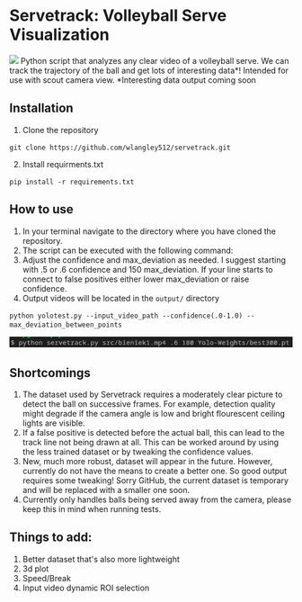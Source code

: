 
# Servetrack: Volleyball Serve Visualization
<img src="https://github.com/wlangley512/servetrack/blob/main/assets/track3.gif">
Python script that analyzes any clear video of a volleyball serve. We can track the trajectory of the ball and get lots of interesting data*! 
Intended for use with scout camera view.
*Interesting data output coming soon

## Installation
1. Clone the repository
```
git clone https://github.com/wlangley512/servetrack.git
```
2. Install requirments.txt
```
pip install -r requirements.txt
```

## How to use

1. In your terminal navigate to the directory where you have cloned the repository.
2. The script can be executed with the following command:
3. Adjust the confidence and max_deviation as needed. I suggest starting with .5 or .6 confidence and 150 max_deviation. If your line starts to connect to false positives either lower max_deviation or raise confidence.
4. Output videos will be located in the ```output/``` directory
```
python yolotest.py --input_video_path --confidence(.0-1.0) --max_deviation_between_points
```
<img src= "https://github.com/wlangley512/servetrack/blob/main/assets/sample_input.png">

## Shortcomings
1. The dataset used by Servetrack requires a moderately clear picture to detect the ball on successive frames. For example, detection quality might degrade if the camera angle is low and bright flourescent ceiling lights are visible.
2. If a false positive is detected before the actual ball, this can lead to the track line not being drawn at all. This can be worked around by using the less trained dataset or by tweaking the confidence values.
3. New, much more robust, dataset will appear in the future. However, currently do not have the means to create a better one. So good output requires some tweaking! Sorry GitHub, the current dataset is temporary and will be replaced with a smaller one soon.
4. Currently only handles balls being served away from the camera, please keep this in mind when running tests.

## Things to add:
1. Better dataset that's also more lightweight
2. 3d plot 
3. Speed/Break
4. Input video dynamic ROI selection
